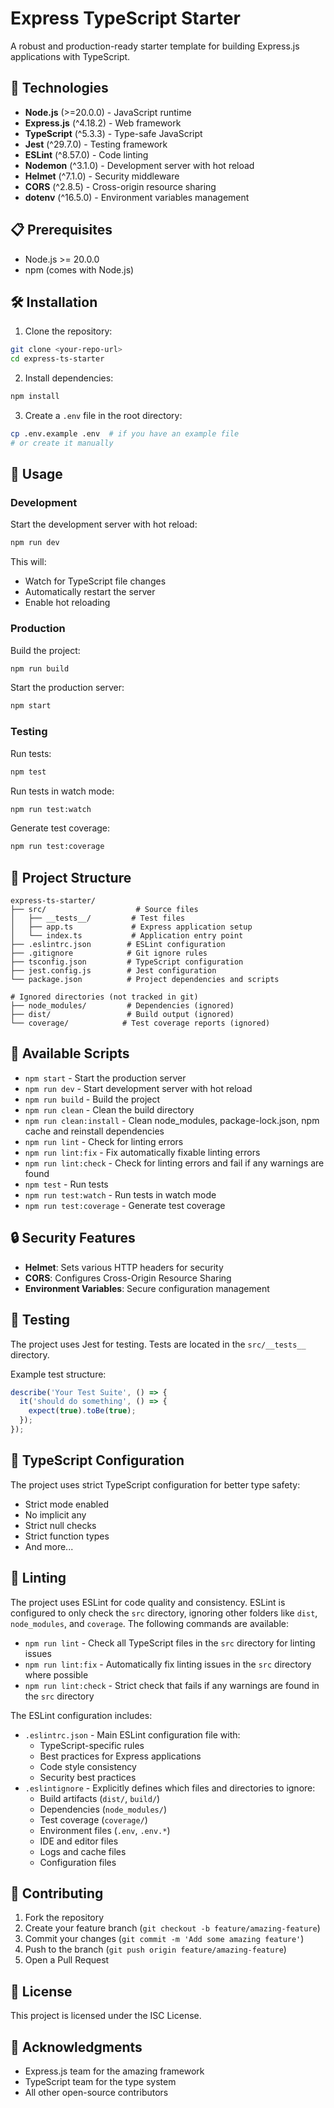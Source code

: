 # Express TypeScript Starter

A robust and production-ready starter template for building Express.js applications with TypeScript.

## 🚀 Technologies

- **Node.js** (>=20.0.0) - JavaScript runtime
- **Express.js** (^4.18.2) - Web framework
- **TypeScript** (^5.3.3) - Type-safe JavaScript
- **Jest** (^29.7.0) - Testing framework
- **ESLint** (^8.57.0) - Code linting
- **Nodemon** (^3.1.0) - Development server with hot reload
- **Helmet** (^7.1.0) - Security middleware
- **CORS** (^2.8.5) - Cross-origin resource sharing
- **dotenv** (^16.5.0) - Environment variables management

## 📋 Prerequisites

- Node.js >= 20.0.0
- npm (comes with Node.js)

## 🛠️ Installation

1. Clone the repository:
```bash
git clone <your-repo-url>
cd express-ts-starter
```

2. Install dependencies:
```bash
npm install
```

3. Create a `.env` file in the root directory:
```bash
cp .env.example .env  # if you have an example file
# or create it manually
```

## 🚀 Usage

### Development

Start the development server with hot reload:
```bash
npm run dev
```

This will:
- Watch for TypeScript file changes
- Automatically restart the server
- Enable hot reloading

### Production

Build the project:
```bash
npm run build
```

Start the production server:
```bash
npm start
```

### Testing

Run tests:
```bash
npm test
```

Run tests in watch mode:
```bash
npm run test:watch
```

Generate test coverage:
```bash
npm run test:coverage
```

## 📁 Project Structure

```
express-ts-starter/
├── src/                    # Source files
│   ├── __tests__/         # Test files
│   ├── app.ts             # Express application setup
│   └── index.ts           # Application entry point
├── .eslintrc.json        # ESLint configuration
├── .gitignore            # Git ignore rules
├── tsconfig.json         # TypeScript configuration
├── jest.config.js        # Jest configuration
└── package.json          # Project dependencies and scripts

# Ignored directories (not tracked in git)
├── node_modules/         # Dependencies (ignored)
├── dist/                 # Build output (ignored)
└── coverage/            # Test coverage reports (ignored)
```

## 🔧 Available Scripts

- `npm start` - Start the production server
- `npm run dev` - Start development server with hot reload
- `npm run build` - Build the project
- `npm run clean` - Clean the build directory
- `npm run clean:install` - Clean node_modules, package-lock.json, npm cache and reinstall dependencies
- `npm run lint` - Check for linting errors
- `npm run lint:fix` - Fix automatically fixable linting errors
- `npm run lint:check` - Check for linting errors and fail if any warnings are found
- `npm test` - Run tests
- `npm run test:watch` - Run tests in watch mode
- `npm run test:coverage` - Generate test coverage

## 🔒 Security Features

- **Helmet**: Sets various HTTP headers for security
- **CORS**: Configures Cross-Origin Resource Sharing
- **Environment Variables**: Secure configuration management

## 🧪 Testing

The project uses Jest for testing. Tests are located in the `src/__tests__` directory.

Example test structure:
```typescript
describe('Your Test Suite', () => {
  it('should do something', () => {
    expect(true).toBe(true);
  });
});
```

## 📝 TypeScript Configuration

The project uses strict TypeScript configuration for better type safety:
- Strict mode enabled
- No implicit any
- Strict null checks
- Strict function types
- And more...

## 🧹 Linting

The project uses ESLint for code quality and consistency. ESLint is configured to only check the `src` directory, ignoring other folders like `dist`, `node_modules`, and `coverage`. The following commands are available:

- `npm run lint` - Check all TypeScript files in the `src` directory for linting issues
- `npm run lint:fix` - Automatically fix linting issues in the `src` directory where possible
- `npm run lint:check` - Strict check that fails if any warnings are found in the `src` directory

The ESLint configuration includes:
- `.eslintrc.json` - Main ESLint configuration file with:
  - TypeScript-specific rules
  - Best practices for Express applications
  - Code style consistency
  - Security best practices
- `.eslintignore` - Explicitly defines which files and directories to ignore:
  - Build artifacts (`dist/`, `build/`)
  - Dependencies (`node_modules/`)
  - Test coverage (`coverage/`)
  - Environment files (`.env`, `.env.*`)
  - IDE and editor files
  - Logs and cache files
  - Configuration files

## 🤝 Contributing

1. Fork the repository
2. Create your feature branch (`git checkout -b feature/amazing-feature`)
3. Commit your changes (`git commit -m 'Add some amazing feature'`)
4. Push to the branch (`git push origin feature/amazing-feature`)
5. Open a Pull Request

## 📄 License

This project is licensed under the ISC License.

## 🙏 Acknowledgments

- Express.js team for the amazing framework
- TypeScript team for the type system
- All other open-source contributors 